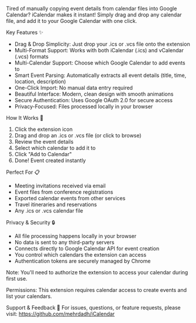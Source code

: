 Tired of manually copying event details from calendar files into Google Calendar? iCalendar makes it instant!
Simply drag and drop any calendar file, and add it to your Google Calendar with one click.

Key Features ✨

- Drag & Drop Simplicity: Just drop your .ics or .vcs file onto the extension
- Multi-Format Support: Works with both iCalendar (.ics) and vCalendar (.vcs) formats
- Multi-Calendar Support: Choose which Google Calendar to add events to
- Smart Event Parsing: Automatically extracts all event details (title, time, location, description)
- One-Click Import: No manual data entry required
- Beautiful Interface: Modern, clean design with smooth animations
- Secure Authentication: Uses Google OAuth 2.0 for secure access
- Privacy-Focused: Files processed locally in your browser

How It Works 🚀

1. Click the extension icon
2. Drag and drop an .ics or .vcs file (or click to browse)
3. Review the event details
4. Select which calendar to add it to
5. Click "Add to Calendar"
6. Done! Event created instantly

Perfect For 📋

- Meeting invitations received via email
- Event files from conference registrations
- Exported calendar events from other services
- Travel itineraries and reservations
- Any .ics or .vcs calendar file

Privacy & Security 🔒

- All file processing happens locally in your browser
- No data is sent to any third-party servers
- Connects directly to Google Calendar API for event creation
- You control which calendars the extension can access
- Authentication tokens are securely managed by Chrome

Note: You'll need to authorize the extension to access your calendar during first use.

Permissions: This extension requires calendar access to create events and list your calendars.

Support & Feedback 💬
For issues, questions, or feature requests, please visit: https://github.com/mehrdadh/iCalendar

